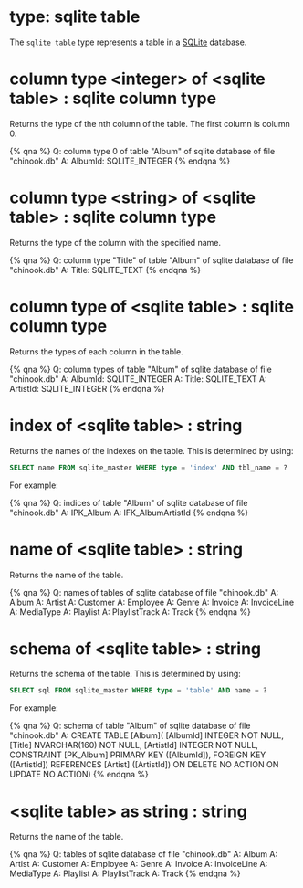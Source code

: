 # type: sqlite table

The `sqlite table` type represents a table in a [SQLite](https://sqlite.org/) database.

# column type &lt;integer&gt; of &lt;sqlite table&gt; : sqlite column type

Returns the type of the nth column of the table. The first column is column 0.

{% qna %}
Q: column type 0 of table "Album" of sqlite database of file "chinook.db"
A: AlbumId: SQLITE_INTEGER
{% endqna %}

# column type &lt;string&gt; of &lt;sqlite table&gt; : sqlite column type

Returns the type of the column with the specified name.

{% qna %}
Q: column type "Title" of table "Album" of sqlite database of file "chinook.db"
A: Title: SQLITE_TEXT
{% endqna %}

# column type of &lt;sqlite table&gt; : sqlite column type

Returns the types of each column in the table.

{% qna %}
Q: column types of table "Album" of sqlite database of file "chinook.db"
A: AlbumId: SQLITE_INTEGER
A: Title: SQLITE_TEXT
A: ArtistId: SQLITE_INTEGER
{% endqna %}

# index of &lt;sqlite table&gt; : string

Returns the names of the indexes on the table. This is determined by using:

```sql
SELECT name FROM sqlite_master WHERE type = 'index' AND tbl_name = ?
```

For example:

{% qna %}
Q: indices of table "Album" of sqlite database of file "chinook.db"
A: IPK_Album
A: IFK_AlbumArtistId
{% endqna %}

# name of &lt;sqlite table&gt; : string

Returns the name of the table.

{% qna %}
Q: names of tables of sqlite database of file "chinook.db"
A: Album
A: Artist
A: Customer
A: Employee
A: Genre
A: Invoice
A: InvoiceLine
A: MediaType
A: Playlist
A: PlaylistTrack
A: Track
{% endqna %}

# schema of &lt;sqlite table&gt; : string

Returns the schema of the table. This is determined by using:

```sql
SELECT sql FROM sqlite_master WHERE type = 'table' AND name = ?
```

For example:

{% qna %}
Q: schema of table "Album" of sqlite database of file "chinook.db"
A: CREATE TABLE [Album](    [AlbumId] INTEGER  NOT NULL,    [Title] NVARCHAR(160)  NOT NULL,    [ArtistId] INTEGER  NOT NULL,    CONSTRAINT [PK_Album] PRIMARY KEY  ([AlbumId]),    FOREIGN KEY ([ArtistId]) REFERENCES [Artist] ([ArtistId]) ON DELETE NO ACTION ON UPDATE NO ACTION)
{% endqna %}

# &lt;sqlite table&gt; as string : string

Returns the name of the table.

{% qna %}
Q: tables of sqlite database of file "chinook.db"
A: Album
A: Artist
A: Customer
A: Employee
A: Genre
A: Invoice
A: InvoiceLine
A: MediaType
A: Playlist
A: PlaylistTrack
A: Track
{% endqna %}
